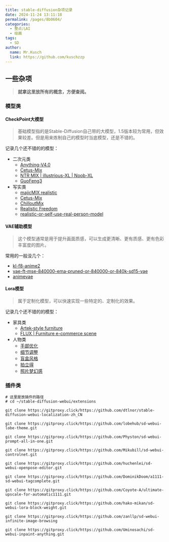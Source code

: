```yaml
---
title: stable-diffusion杂项记录
date: 2024-11-24 13:11:18
permalink: /pages/8b0604/
categories:
  - 整点儿AI
  - 绘画
tags:
  - SD
author:
  name: Mr.Kusch
  link: https://github.com/kuschzzp
---
```


## 一些杂项

> **就拿这里放所有的概念，方便查阅。**

### 模型类

#### CheckPoint大模型

> 基础模型指的是Stable-Diffusion自己带的大模型，1.5版本较为常用，但效果较差。但是用来炼制自己的模型时当底模型，还是不错的。

记录几个还不错的的模型：

- 二次元类
    - [Anything-V4.0](https://huggingface.co/xyn-ai/anything-v4.0/tree/main)
    - [Cetus-Mix](https://civitai.com/models/6755?modelVersionId=105924)
    - [NTR MIX | illustrious-XL | Noob-XL](https://civitai.com/models/926443/ntr-mix-or-illustrious-xl-or-noob-xl)
    - [GuoFeng3](https://civitai.com/models/10415?modelVersionId=106289)
- 写实类
    - [majicMIX realistic](https://civitai.com/models/43331/majicmix-realistic)
    - [Cetus-Mix](https://civitai.com/models/6755?modelVersionId=105924)
    - [ChilloutMix](https://civitai.com/models/6424?modelVersionId=11745)
    - [Realistic Freedom](https://civitai.com/models/138977/realistic-freedom-sfw-and-nsfw)
    - [realistic-or-self-use-real-person-model](https://civitai.com/models/191143/realistic-or-self-use-real-person-modelcome-on-hit-me-or)

#### VAE辅助模型

> 这个模型通常是用于提升画面质感，可以生成更清晰、更有质感、更有色彩丰富度的图片。

常用的一般没几个：

- [kl-f8-anime2](https://civitai.com/models/23906/kl-f8-anime2-vae)
- [vae-ft-mse-840000-ema-pruned-or-840000-or-840k-sd15-vae](https://civitai.com/models/276082/vae-ft-mse-840000-ema-pruned-or-840000-or-840k-sd15-vae)
- [animevae](https://huggingface.co/bullhug/animevae)

#### Lora模型

> 属于定制化模型，可以快速实现一些特定的、定制化的效果。

记录几个还不错的的模型：

- 家具类
    - [Artek-style furniture](https://civitai.com/models/34670/artek-style-furniture)
    - [FLUX | Furniture e-commerce scene](https://civitai.com/models/712820/flux-or-furniture-e-commerce-scene)
- 人物类
    - [手部优化](https://civitai.com/models/460775/ai)
    - [细节调整](https://civitai.com/models/58390/detail-tweaker-lora-lora)
    - [盲盒风格](https://civitai.com/models/25995/blindbox)
    - [拍立得](https://civitai.com/models/52652/leosams-instant-photo-polaroid-lora-and-loha)
    - [照片梦幻感](https://civitai.com/models/53601/nwsjrealistic)

### 插件类

```shell
# 这里是放插件的路径
# cd ~/stable-diffusion-webui/extensions

git clone https://gitproxy.click/https://github.com/dtlnor/stable-diffusion-webui-localization-zh_CN

git clone https://gitproxy.click/https://github.com/lobehub/sd-webui-lobe-theme.git

git clone https://gitproxy.click/https://github.com/Physton/sd-webui-prompt-all-in-one.git

git clone https://gitproxy.click/https://github.com/Mikubill/sd-webui-controlnet.git

git clone https://gitproxy.click/https://github.com/huchenlei/sd-webui-openpose-editor.git

git clone https://gitproxy.click/https://github.com/DominikDoom/a1111-sd-webui-tagcomplete.git

git clone https://gitproxy.click/https://github.com/Coyote-A/ultimate-upscale-for-automatic1111.git

git clone https://gitproxy.click/https://github.com/hako-mikan/sd-webui-lora-block-weight.git

git clone https://gitproxy.click/https://github.com/zanllp/sd-webui-infinite-image-browsing

git clone https://gitproxy.click/https://github.com/Uminosachi/sd-webui-inpaint-anything.git
```

